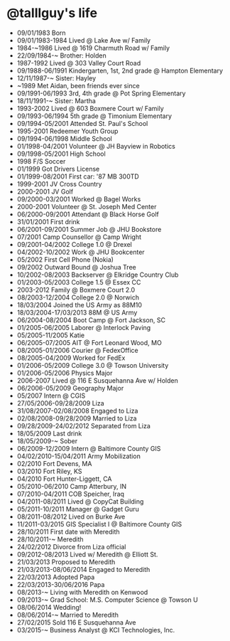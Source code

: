 @talllguy's life
================

- 09/01/1983 Born
- 09/01/1983-1984 Lived @ Lake Ave w/ Family
- 1984-~1986 Lived @ 1619 Charmuth Road w/ Family
- 22/09/1984-~ Brother: Holden
- 1987-1992 Lived @ 303 Valley Court Road
- 09/1988-06/1991 Kindergarten, 1st, 2nd grade @ Hampton Elementary
- 12/11/1987-~ Sister: Hayley
- ~1989 Met Aidan, been friends ever since
- 09/1991-06/1993 3rd, 4th grade @ Pot Spring Elementary
- 18/11/1991-~ Sister: Martha
- 1993-2002 Lived @ 603 Boxmere Court w/ Family
- 09/1993-06/1994 5th grade @ Timonium Elementary
- 09/1994-05/2001 Attended St. Paul's School
- 1995-2001 Redeemer Youth Group
- 09/1994-06/1998 Middle School
- 01/1998-04/2001 Volunteer @ JH Bayview in Robotics
- 09/1998-05/2001 High School
- 1998 F/S Soccer
- 01/1999 Got Drivers License
- 01/1999-08/2001 First car: '87 MB 300TD 
- 1999-2001 JV Cross Country
- 2000-2001 JV Golf
- 09/2000-03/2001 Worked @ Bagel Works
- 2000-2001 Volunteer @ St. Joseph Med Center
- 06/2000-09/2001 Attendant @ Black Horse Golf
- 31/01/2001 First drink
- 06/2001-09/2001 Summer Job @ JHU Bookstore
- 07/2001 Camp Counsellor @ Camp Wright
- 09/2001-04/2002 College 1.0 @ Drexel
- 04/2002-10/2002 Work @ JHU Bookcenter
- 05/2002 First Cell Phone (Nokia)
- 09/2002 Outward Bound @ Joshua Tree
- 10/2002-08/2003 Backserver @ Elkridge Country Club
- 01/2003-05/2003 College 1.5 @ Essex CC
- 2003-2012 Family @ Boxmere Court 2.0
- 08/2003-12/2004 College 2.0 @ Norwich
- 18/03/2004 Joined the US Army as 88M10
- 18/03/2004-17/03/2013 88M @ US Army
- 06/2004-08/2004 Boot Camp @ Fort Jackson, SC
- 01/2005-06/2005 Laborer @ Interlock Paving
- 05/2005-11/2005 Katie
- 06/2005-07/2005 AIT @ Fort Leonard Wood, MO
- 08/2005-01/2006 Courier @ FedexOffice
- 08/2005-04/2009 Worked for FedEx
- 01/2006-05/2009 College 3.0 @ Towson University
- 01/2006-05/2006 Physics Major
- 2006-2007 Lived @ 116 E Susquehanna Ave w/ Holden
- 06/2006-05/2009 Geography Major
- 05/2007 Intern @ CGIS
- 27/05/2006-09/28/2009 Liza
- 31/08/2007-02/08/2008 Engaged to Liza
- 02/08/2008-09/28/2009 Married to Liza
- 09/28/2009-24/02/2012 Separated from Liza
- 18/05/2009 Last drink
- 18/05/2009-~ Sober
- 06/2009-12/2009 Intern @ Baltimore County GIS
- 04/02/2010-15/04/2011 Army Mobilization
- 02/2010 Fort Devens, MA
- 03/2010 Fort Riley, KS
- 04/2010 Fort Hunter-Liggett, CA
- 05/2010-06/2010 Camp Atterbury, IN
- 07/2010-04/2011 COB Speicher, Iraq
- 04/2011-08/2011 Lived @ CopyCat Building
- 05/2011-10/2011 Manager @ Gadget Guru
- 08/2011-08/2012 Lived on Burke Ave
- 11/2011-03/2015 GIS Specialist I @ Baltimore County GIS
- 28/10/2011 First date with Meredith
- 28/10/2011-~ Meredith
- 24/02/2012 Divorce from Liza official
- 09/2012-08/2013 Lived w/ Meredith @ Elliott St.
- 21/03/2013 Proposed to Meredith
- 21/03/2013-08/06/2014 Engaged to Meredith
- 22/03/2013 Adopted Papa
- 22/03/2013-30/06/2016 Papa
- 08/2013-~ Living with Meredith on Kenwood
- 09/2013-~ Grad School: M.S. Computer Science @ Towson U
- 08/06/2014 Wedding!
- 08/06/2014-~ Married to Meredith
- 27/02/2015 Sold 116 E Susquehanna Ave
- 03/2015-~ Business Analyst @ KCI Technologies, Inc.
